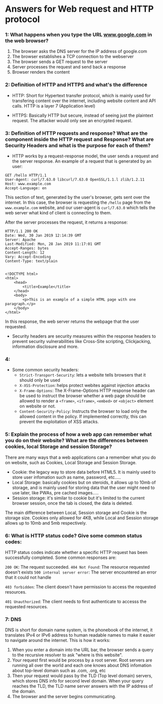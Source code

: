 # Answers for Web request and HTTP protocol

### 1: What happens when you type the URL www.google.com in the web browser?

1. The browser asks the DNS server for the IP address of google.com
2. The browser establishes a TCP connection to the webserver
3. The browser sends a GET request to the server
5. Server processes the request and send back a response
6. Browser renders the content

### 2: Definition of HTTP and HTTPS and what's the difference

 - HTTP: Short for Hypertext transfer protocol, which is mainly used for transfering content over the internet, including website content and API calls. HTTP is a layer 7 (Application level)


 - HTTPS: Basically HTTP but secure, instead of seeing just the plaintext request. The attacker would only see an encrypted request. 

### 3:     Definition of HTTP requests and response? What are the component inside the HTTP request and Response? What are Security Headers and what is the purpose for each of them?

 - HTTP works by a request-response model, the user sends a request and the server response. An example of a request that is generated by an user: 

```
GET /hello HTTP/1.1
User-Agent: curl/7.63.0 libcurl/7.63.0 OpenSSL/1.1.l zlib/1.2.11
Host: www.example.com
Accept-Language: en
```

This section of text, generated by the user's browser, gets sent over the internet. In this case, the browser is requesting the `/hello` page from the `www.example.com` website, and our user-agent is `curl/7.63.0` which tells the web server what kind of client is connecting to them.

After the server processes the request, it returns a response: 

```
HTTP/1.1 200 OK
Date: Wed, 30 Jan 2019 12:14:39 GMT
Server: Apache
Last-Modified: Mon, 28 Jan 2019 11:17:01 GMT
Accept-Ranges: bytes
Content-Length: 12
Vary: Accept-Encoding
Content-Type: text/plain


<!DOCTYPE html>
<html>
    <head>
        <title>Example</title>
    </head>
    <body>
        <p>This is an example of a simple HTML page with one paragraph.</p>
    </body>
</html>
```

In this response, the web server returns the webpage that the user requested. 

- Security headers are security measures within the response headers to prevent security vulnerabilities like Cross-Site scripting, Clickjacking, information disclosure and more.

### 4:
- Some common security headers: 
   -  `Strict-Transport-Security`: lets a website tells browsers that it should only be used 
   -  `X-XSS-Protection`: helps protect webites against injection attacks 
   -  `X-Frame-Options`:  The X-Frame-Options HTTP response header can be used to instruct the browser whether a web page should be allowed to render a `<frame>`, `<iframe>`, `<embed>` or `<object>` element on website or not.
    -  `Content-Security-Policy`: Instructs the browser to load only the allowed content in the policy. If implemented correctly, this can prevent the exploitation of XSS attacks.

### 5: Explain the process of how a web app can remember what you do on their website? What are the differences between cookies, local Storage and session Storage? 

There are many ways that a web applications can a remember what you do on website, such as Cookies, Local Storage and Session Storage. 

- Cookie: the legacy way to store data before HTML5. It is mainly used to store user infomation such as name, password, etc.....
- Local Storage: basically cookies but on steroids, it allows up to 10mb of storage, and is mainly used for storing data that the user might need to use later, like PWAs, pre cached images.....
- Session storage: it's similar to cookie but it's limited to the current browser session, once the tab is closed, the data is deleted. 

The main difference between Local, Session storage and Cookie is the storage size. Cookies only allowed for 4KB, while Local and Session storage allows up to 10mb and 5mb respectively. 
### 6: What is HTTP status code? Give some common status codes:

HTTP status codes indicate whether a specific HTTP request has been successfully completed. Some common responses are: 

```200 OK```: The request succeeded. 
```404 Not Found```: The resource requested doesn't exists 
```500 internal server error```: The server encountered an error that it could not handle 

```403 forbidden```: The client doesn't have permission to access the requested resources. 

```401 Unauthorized```: The client needs to first authenticate to accesss the requested resources. 

### 7: DNS 

DNS is short for domain name system, is the phonebook of the internet, it translates IPv4 or IPv6 address to human readable names to make it easier to navigate around the internet. This is how it works:

1. When you enter a domain into the URL bar, the browser sends a query to the recursive resolver to ask "where is this website".
2. Your request first would be process by a root server. Root servers are running all over the world and each one knows about DNS infomation about top-level domain such as .com, .org, etc
3. Then your request would pass by the TLD (Top level domain) servers, which stores DNS info for second level domain. When your query reaches the TLD, the TLD name server answers with the IP address of the domain. 
4. The browser and the server begins communicating. 

